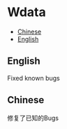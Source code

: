 # Wdata
- [Chinese](#Chinese)
- [English](#English)

## English
Fixed known bugs

## Chinese
修复了已知的Bugs